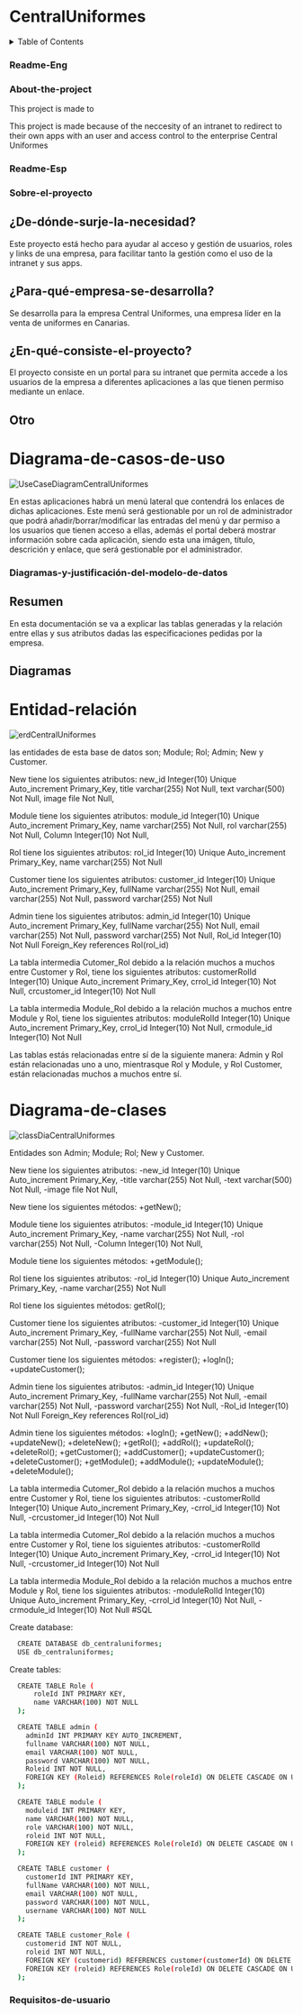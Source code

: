 # CentralUniformes

<!-- TABLE OF CONTENTS -->
<details>
  <summary>Table of Contents</summary>
  <ol>
    <li>
      <a href="#Readme-Eng">Readme on English</a>
      <ul>
        <li><a href="#About-the-project">About theproject</a></li>
      </ul>
    </li>
    <li>
      <a href="#Readme-Esp">Readme en español</a>
      <ul>
        <li><a href="#Sobre-el-proyecto">Sobre el proyecto</a></li>
        <ul>
           <li><a href="#¿De-dónde-surje-la-necesidad?">¿De dónde surje la necesidad?</a></li>
           <li><a href="#¿Para-qué-empresa-se-desarrolla?">¿Para qué empresa se desarrolla?</a></li>
           <li><a href="#¿En-qué-consiste-el-proyecto?">¿En qué consiste el proyecto?</a></li>
           <li><a href="#Otro">Otro</a></li>
          <ul>
            <li><a href="#Diagrama-de-casos-de-uso">Diagrama de casos de uso</a></li>
          </ul>
        </ul>
         <li><a href="#Diagramas-y-justificación-del-modelo-de-datos">Diagramas y justificación del modelo de datos</a></li>
        <ul>
           <li><a href="#Resumen">Resumen</a></li>
           <li><a href="#Diagramas">Diagramas</a></li>
          <ul>
            <li><a href="#Entidad-relación">Entidad relación</a></li>
            <li><a href="#Diagrama-de-clases">Diagrama de clases</a></li>
          </ul>
        </ul>
      </ul>
      <li>
      <a href="#Requisitos-de-usuario">Requisitos de usuario</a>
    </li>
    </li>
  </ol>
</details>


### Readme-Eng
### About-the-project
This project is made to 

This project is made because of the neccesity of an intranet to redirect to their own apps with an user and access control to the enterprise Central Uniformes


### Readme-Esp
### Sobre-el-proyecto


## ¿De-dónde-surje-la-necesidad?
Este proyecto está hecho para ayudar al acceso y gestión de usuarios, roles y links de una empresa, para facilitar tanto la gestión como el uso de la intranet y sus apps.


## ¿Para-qué-empresa-se-desarrolla?
Se desarrolla para la empresa Central Uniformes, una empresa líder en la venta de uniformes en Canarias.


## ¿En-qué-consiste-el-proyecto?
El proyecto consiste en un portal para su intranet que permita accede a los usuarios de la empresa a diferentes aplicaciones a las que tienen permiso mediante un enlace.

## Otro
# Diagrama-de-casos-de-uso
![UseCaseDiagramCentralUniformes](https://github.com/AdrianArmasRincon/CentralUniformes/assets/146866842/c47f03be-34e2-40d6-8020-dc1b42270bdb)


En estas aplicaciones habrá un menú lateral que contendrá los enlaces de dichas aplicaciones. Este menú será gestionable por un rol de administrador que podrá añadir/borrar/modificar las entradas del menú y dar permiso a los usuarios que tienen acceso a ellas, además el portal deberá mostrar información sobre cada aplicación, siendo esta una imágen, título, descrición y enlace, que será gestionable por el administrador.

### Diagramas-y-justificación-del-modelo-de-datos 
## Resumen 
En esta documentación se va a explicar las tablas generadas y la relación entre ellas y sus atributos dadas las especificaciones pedidas por la empresa.

## Diagramas
# Entidad-relación
![erdCentralUniformes](https://github.com/AdrianArmasRincon/CentralUniformes/assets/146866842/afca52ea-9fac-4629-9edd-a2f045c65546)

las entidades de esta base de datos son; Module; Rol; Admin; New y Customer.

New tiene los siguientes atributos:
  new_id            Integer(10)  Unique Auto_increment  Primary_Key,
  title             varchar(255) Not Null,
  text              varchar(500) Not Null,
  image             file  Not Null,
  
Module tiene los siguientes atributos:
  module_id        Integer(10)  Unique Auto_increment  Primary_Key,
  name             varchar(255) Not Null,
  rol              varchar(255) Not Null,
  Column           Integer(10)  Not Null,

Rol tiene los siguientes atributos:
  rol_id           Integer(10)  Unique Auto_increment  Primary_Key,
  name             varchar(255) Not Null

Customer tiene los siguientes atributos:
  customer_id      Integer(10)  Unique Auto_increment  Primary_Key,
  fullName         varchar(255) Not Null,
  email            varchar(255) Not Null,
  password         varchar(255) Not Null

Admin tiene los siguientes atributos:
  admin_id         Integer(10)  Unique Auto_increment  Primary_Key,
  fullName         varchar(255) Not Null,
  email            varchar(255) Not Null,
  password         varchar(255) Not Null,
  Rol_id           Integer(10)  Not Null Foreign_Key references Rol(rol_id)

La tabla intermedia Cutomer_Rol debido a la relación muchos a muchos entre Customer y Rol, tiene los siguientes atributos:
  customerRolId    Integer(10)  Unique Auto_increment  Primary_Key,
  crrol_id         Integer(10)  Not Null,
  crcustomer_id    Integer(10)  Not Null

La tabla intermedia Module_Rol debido a la relación muchos a muchos entre Module y Rol, tiene los siguientes atributos:
  moduleRolId     Integer(10)  Unique Auto_increment  Primary_Key,
  crrol_id        Integer(10)  Not Null,
  crmodule_id     Integer(10)  Not Null

Las tablas estás relacionadas entre sí de la siguiente manera:
Admin y Rol están relacionadas uno a uno, mientrasque Rol y Module, y Rol Customer, están relacionadas muchos a muchos entre sí.


# Diagrama-de-clases
![classDiaCentralUniformes](https://github.com/AdrianArmasRincon/CentralUniformes/assets/146866842/dc26f17a-74d6-47ca-aed5-884c857ecaa5)

Entidades son Admin; Module; Rol; New y Customer.

New tiene los siguientes atributos:
  -new_id            Integer(10)  Unique Auto_increment  Primary_Key,
  -title             varchar(255) Not Null,
  -text              varchar(500) Not Null,
  -image             file  Not Null,

New tiene los siguientes métodos:
  +getNew();
  
Module tiene los siguientes atributos:
  -module_id        Integer(10)  Unique Auto_increment  Primary_Key,
  -name             varchar(255) Not Null,
  -rol              varchar(255) Not Null,
  -Column           Integer(10)  Not Null,
  
Module tiene los siguientes métodos:
  +getModule();
  
Rol tiene los siguientes atributos:
  -rol_id           Integer(10)  Unique Auto_increment  Primary_Key,
  -name             varchar(255) Not Null
  
Rol tiene los siguientes métodos:
  getRol();
  
Customer tiene los siguientes atributos:
  -customer_id      Integer(10)  Unique Auto_increment  Primary_Key,
  -fullName         varchar(255) Not Null,
  -email            varchar(255) Not Null,
  -password         varchar(255) Not Null

Customer tiene los siguientes métodos:
  +register();
  +logIn();
  +updateCustomer();
  
Admin tiene los siguientes atributos:
  -admin_id         Integer(10)  Unique Auto_increment  Primary_Key,
  -fullName         varchar(255) Not Null,
  -email            varchar(255) Not Null,
  -password         varchar(255) Not Null,
  -Rol_id           Integer(10)  Not Null Foreign_Key references Rol(rol_id)

Admin tiene los siguientes métodos:
  +logIn();
  +getNew();
  +addNew();
  +updateNew();
  +deleteNew();
  +getRol();
  +addRol();
  +updateRol();
  +deleteRol();
  +getCustomer();
  +addCustomer();
  +updateCustomer();
  +deleteCustomer();
  +getModule();
  +addModule();
  +updateModule();
  +deleteModule();
  
La tabla intermedia Cutomer_Rol debido a la relación muchos a muchos entre Customer y Rol, tiene los siguientes atributos:
  -customerRolId    Integer(10)  Unique Auto_increment  Primary_Key,
  -crrol_id         Integer(10)  Not Null,
  -crcustomer_id    Integer(10)  Not Null

La tabla intermedia Cutomer_Rol debido a la relación muchos a muchos entre Customer y Rol, tiene los siguientes atributos:
  -customerRolId    Integer(10)  Unique Auto_increment  Primary_Key,
  -crrol_id         Integer(10)  Not Null,
  -crcustomer_id    Integer(10)  Not Null

La tabla intermedia Module_Rol debido a la relación muchos a muchos entre Module y Rol, tiene los siguientes atributos:
  -moduleRolId     Integer(10)  Unique Auto_increment  Primary_Key,
  -crrol_id        Integer(10)  Not Null,
  -crmodule_id     Integer(10)  Not Null
#SQL

Create database:
```sh
  CREATE DATABASE db_centraluniformes;
  USE db_centraluniformes;
```
Create tables:
```sh
  CREATE TABLE Role (
      roleId INT PRIMARY KEY,
      name VARCHAR(100) NOT NULL
  );

  CREATE TABLE admin (
    adminId INT PRIMARY KEY AUTO_INCREMENT,
    fullname VARCHAR(100) NOT NULL,
    email VARCHAR(100) NOT NULL,
    password VARCHAR(100) NOT NULL,
    Roleid INT NOT NULL,
    FOREIGN KEY (Roleid) REFERENCES Role(roleId) ON DELETE CASCADE ON UPDATE CASCADE
  );

  CREATE TABLE module (
    moduleid INT PRIMARY KEY,
    name VARCHAR(100) NOT NULL,
    role VARCHAR(100) NOT NULL,
    roleid INT NOT NULL,
    FOREIGN KEY (roleid) REFERENCES Role(roleId) ON DELETE CASCADE ON UPDATE CASCADE
  );

  CREATE TABLE customer (
    customerId INT PRIMARY KEY,
    fullName VARCHAR(100) NOT NULL,
    email VARCHAR(100) NOT NULL,
    password VARCHAR(100) NOT NULL,
    username VARCHAR(100) NOT NULL
  );

  CREATE TABLE customer_Role (
    customerid INT NOT NULL,
    roleid INT NOT NULL,
    FOREIGN KEY (customerid) REFERENCES customer(customerId) ON DELETE CASCADE ON UPDATE CASCADE,
    FOREIGN KEY (roleid) REFERENCES Role(roleId) ON DELETE CASCADE ON UPDATE CASCADE
  );
```
### Requisitos-de-usuario







